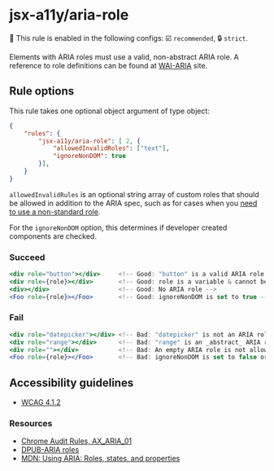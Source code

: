 # jsx-a11y/aria-role

💼 This rule is enabled in the following configs: ☑️ `recommended`, 🔒 `strict`.

<!-- end auto-generated rule header -->

Elements with ARIA roles must use a valid, non-abstract ARIA role. A reference to role definitions can be found at [WAI-ARIA](https://www.w3.org/TR/wai-aria/#role_definitions) site.

## Rule options

This rule takes one optional object argument of type object:

```json
{
    "rules": {
        "jsx-a11y/aria-role": [ 2, {
            "allowedInvalidRoles": ["text"],
            "ignoreNonDOM": true
        }],
    }
}
```

`allowedInvalidRules` is an optional string array of custom roles that should be allowed in addition to the ARIA spec, such as for cases when you [need to use a non-standard role](https://axesslab.com/text-splitting).

For the `ignoreNonDOM` option, this determines if developer created components are checked.

### Succeed

```jsx
<div role="button"></div>     <!-- Good: "button" is a valid ARIA role -->
<div role={role}></div>       <!-- Good: role is a variable & cannot be determined until runtime. -->
<div></div>                   <!-- Good: No ARIA role -->
<Foo role={role}></Foo>       <!-- Good: ignoreNonDOM is set to true -->
```

### Fail

```jsx
<div role="datepicker"></div> <!-- Bad: "datepicker" is not an ARIA role -->
<div role="range"></div>      <!-- Bad: "range" is an _abstract_ ARIA role -->
<div role=""></div>           <!-- Bad: An empty ARIA role is not allowed -->
<Foo role={role}></Foo>       <!-- Bad: ignoreNonDOM is set to false or not set -->
```

## Accessibility guidelines

- [WCAG 4.1.2](https://www.w3.org/WAI/WCAG21/Understanding/name-role-value)

### Resources

- [Chrome Audit Rules, AX_ARIA_01](https://github.com/GoogleChrome/accessibility-developer-tools/wiki/Audit-Rules#ax_aria_01)
- [DPUB-ARIA roles](https://www.w3.org/TR/dpub-aria-1.0/)
- [MDN: Using ARIA: Roles, states, and properties](https://developer.mozilla.org/en-US/docs/Web/Accessibility/ARIA/ARIA_Techniques)
